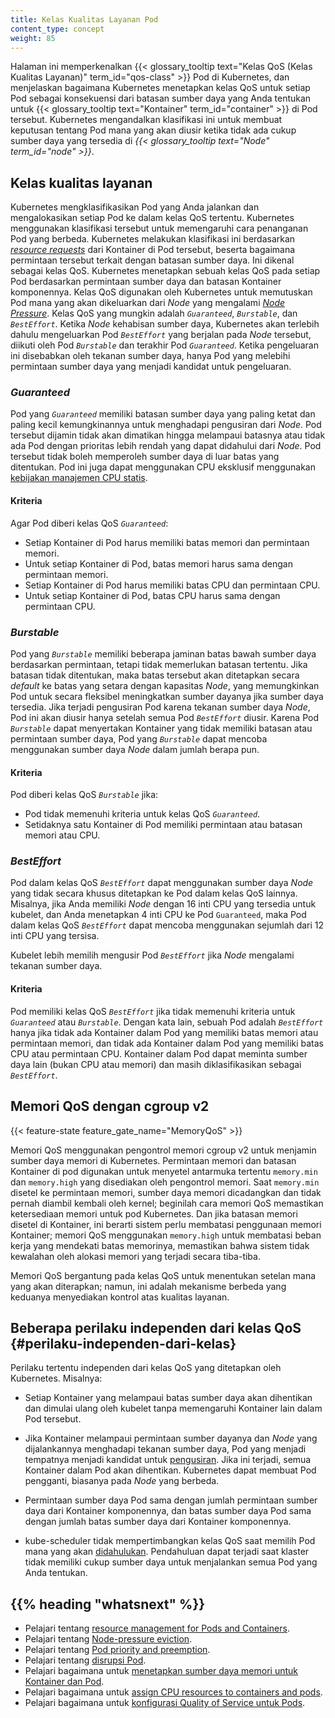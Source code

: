 ```yaml
---
title: Kelas Kualitas Layanan Pod
content_type: concept
weight: 85
---
```


<!-- overview -->

Halaman ini memperkenalkan {{< glossary_tooltip text="Kelas QoS (Kelas Kualitas Layanan)" term_id="qos-class" >}} Pod di Kubernetes, dan menjelaskan bagaimana Kubernetes menetapkan kelas QoS untuk setiap Pod sebagai konsekuensi dari batasan sumber daya yang Anda tentukan untuk {{< glossary_tooltip text="Kontainer" term_id="container" >}} di Pod tersebut. Kubernetes mengandalkan klasifikasi ini untuk membuat keputusan tentang Pod mana yang akan diusir ketika tidak ada cukup sumber daya yang tersedia di *{{< glossary_tooltip text="Node" term_id="node" >}}*.

<!-- body -->

## Kelas kualitas layanan

Kubernetes mengklasifikasikan Pod yang Anda jalankan dan mengalokasikan setiap Pod ke dalam kelas QoS tertentu. Kubernetes menggunakan klasifikasi tersebut untuk memengaruhi cara penanganan Pod yang berbeda. Kubernetes melakukan klasifikasi ini berdasarkan [*resource requests*](/docs/concepts/configuration/manage-resources-containers/) dari Kontainer di Pod tersebut, beserta bagaimana permintaan tersebut terkait dengan batasan sumber daya. Ini dikenal sebagai kelas QoS. Kubernetes menetapkan sebuah kelas QoS pada setiap Pod berdasarkan permintaan sumber daya dan batasan Kontainer komponennya. Kelas QoS digunakan oleh Kubernetes untuk memutuskan Pod mana yang akan dikeluarkan dari *Node* yang mengalami [*Node Pressure*](/docs/concepts/scheduling-eviction/node-pressure-eviction/). Kelas QoS yang mungkin adalah *`Guaranteed`*, *`Burstable`*, dan *`BestEffort`*. Ketika *Node* kehabisan sumber daya, Kubernetes akan terlebih dahulu mengeluarkan Pod *`BestEffort`* yang berjalan pada *Node* tersebut, diikuti oleh Pod *`Burstable`* dan terakhir Pod *`Guaranteed`*. Ketika pengeluaran ini disebabkan oleh tekanan sumber daya, hanya Pod yang melebihi permintaan sumber daya yang menjadi kandidat untuk pengeluaran.

### *Guaranteed*

Pod yang *`Guaranteed`* memiliki batasan sumber daya yang paling ketat dan paling kecil kemungkinannya untuk menghadapi pengusiran dari *Node*. Pod tersebut dijamin tidak akan dimatikan hingga melampaui batasnya atau tidak ada Pod dengan prioritas lebih rendah yang dapat didahului dari *Node*. Pod tersebut tidak boleh memperoleh sumber daya di luar batas yang ditentukan. Pod ini juga dapat menggunakan CPU eksklusif menggunakan [kebijakan manajemen CPU statis](/docs/tasks/administer-cluster/cpu-management-policies/#static-policy).

#### Kriteria

Agar Pod diberi kelas QoS *`Guaranteed`*:

* Setiap Kontainer di Pod harus memiliki batas memori dan permintaan memori.
* Untuk setiap Kontainer di Pod, batas memori harus sama dengan permintaan memori.
* Setiap Kontainer di Pod harus memiliki batas CPU dan permintaan CPU.
* Untuk setiap Kontainer di Pod, batas CPU harus sama dengan permintaan CPU.

### *Burstable*

Pod yang *`Burstable`* memiliki beberapa jaminan batas bawah sumber daya berdasarkan permintaan, tetapi tidak memerlukan batasan tertentu. Jika batasan tidak ditentukan, maka batas tersebut akan ditetapkan secara *default* ke batas yang setara dengan kapasitas *Node*, yang memungkinkan Pod untuk secara fleksibel meningkatkan sumber dayanya jika sumber daya tersedia. Jika terjadi pengusiran Pod karena tekanan sumber daya *Node*, Pod ini akan diusir hanya setelah semua Pod *`BestEffort`* diusir. Karena Pod *`Burstable`* dapat menyertakan Kontainer yang tidak memiliki batasan atau permintaan sumber daya, Pod yang *`Burstable`* dapat mencoba menggunakan sumber daya *Node* dalam jumlah berapa pun.

#### Kriteria

Pod diberi kelas QoS *`Burstable`* jika:

* Pod tidak memenuhi kriteria untuk kelas QoS *`Guaranteed`*.
* Setidaknya satu Kontainer di Pod memiliki permintaan atau batasan memori atau CPU.

### *BestEffort*

Pod dalam kelas QoS *`BestEffort`* dapat menggunakan sumber daya *Node* yang tidak secara khusus ditetapkan ke Pod dalam kelas QoS lainnya. Misalnya, jika Anda memiliki *Node* dengan 16 inti CPU yang tersedia untuk kubelet, dan Anda menetapkan 4 inti CPU ke Pod `Guaranteed`, maka Pod dalam kelas QoS *`BestEffort`* dapat mencoba menggunakan sejumlah dari 12 inti CPU yang tersisa.

Kubelet lebih memilih mengusir Pod *`BestEffort`* jika *Node* mengalami tekanan sumber daya.

#### Kriteria

Pod memiliki kelas QoS *`BestEffort`* jika tidak memenuhi kriteria untuk *`Guaranteed`* atau *`Burstable`*. Dengan kata lain, sebuah Pod adalah *`BestEffort`* hanya jika tidak ada Kontainer dalam Pod yang memiliki batas memori atau permintaan memori, dan tidak ada Kontainer dalam Pod yang memiliki batas CPU atau permintaan CPU.
Kontainer dalam Pod dapat meminta sumber daya lain (bukan CPU atau memori) dan masih diklasifikasikan sebagai *`BestEffort`*.

## Memori QoS dengan cgroup v2

{{< feature-state feature_gate_name="MemoryQoS" >}}

Memori QoS menggunakan pengontrol memori cgroup v2 untuk menjamin sumber daya memori di Kubernetes. Permintaan memori dan batasan Kontainer di pod digunakan untuk menyetel antarmuka tertentu `memory.min` dan `memory.high` yang disediakan oleh pengontrol memori. Saat `memory.min` disetel ke permintaan memori, sumber daya memori dicadangkan dan tidak pernah diambil kembali oleh kernel; beginilah cara memori QoS memastikan ketersediaan memori untuk pod Kubernetes. Dan jika batasan memori disetel di Kontainer, ini berarti sistem perlu membatasi penggunaan memori Kontainer; memori QoS menggunakan `memory.high` untuk membatasi beban kerja yang mendekati batas memorinya, memastikan bahwa sistem tidak kewalahan oleh alokasi memori yang terjadi secara tiba-tiba.

Memori QoS bergantung pada kelas QoS untuk menentukan setelan mana yang akan diterapkan; namun, ini adalah mekanisme berbeda yang keduanya menyediakan kontrol atas kualitas layanan.

## Beberapa perilaku independen dari kelas QoS {#perilaku-independen-dari-kelas}

Perilaku tertentu independen dari kelas QoS yang ditetapkan oleh Kubernetes. Misalnya:

* Setiap Kontainer yang melampaui batas sumber daya akan dihentikan dan dimulai ulang oleh kubelet tanpa memengaruhi Kontainer lain dalam Pod tersebut.

* Jika Kontainer melampaui permintaan sumber dayanya dan *Node* yang dijalankannya menghadapi tekanan sumber daya, Pod yang menjadi tempatnya menjadi kandidat untuk [pengusiran](/docs/concepts/scheduling-eviction/node-pressure-eviction/). Jika ini terjadi, semua Kontainer dalam Pod akan dihentikan. Kubernetes dapat membuat Pod pengganti, biasanya pada *Node* yang berbeda.

* Permintaan sumber daya Pod sama dengan jumlah permintaan sumber daya dari Kontainer komponennya, dan batas sumber daya Pod sama dengan jumlah batas sumber daya dari Kontainer komponennya.

* kube-scheduler tidak mempertimbangkan kelas QoS saat memilih Pod mana yang akan [didahulukan](/docs/concepts/scheduling-eviction/pod-priority-preemption/#preemption). Pendahuluan dapat terjadi saat klaster tidak memiliki cukup sumber daya untuk menjalankan semua Pod yang Anda tentukan.

## {{% heading "whatsnext" %}}

* Pelajari tentang [resource management for Pods and Containers](/docs/concepts/configuration/manage-resources-containers/).
* Pelajari tentang [Node-pressure eviction](/docs/concepts/scheduling-eviction/node-pressure-eviction/).
* Pelajari tentang [Pod priority and preemption](/docs/concepts/scheduling-eviction/pod-priority-preemption/).
* Pelajari tentang [disrupsi Pod](/id/docs/concepts/workloads/pods/disruptions/).
* Pelajari bagaimana untuk [menetapkan sumber daya memori untuk Kontainer dan Pod](/docs/tasks/configure-pod-container/assign-memory-resource/).
* Pelajari bagaimana untuk [assign CPU resources to containers and pods](/docs/tasks/configure-pod-container/assign-cpu-resource/).
* Pelajari bagaimana untuk [konfigurasi Quality of Service untuk Pods](/id/docs/tasks/configure-pod-container/quality-service-pod/).

